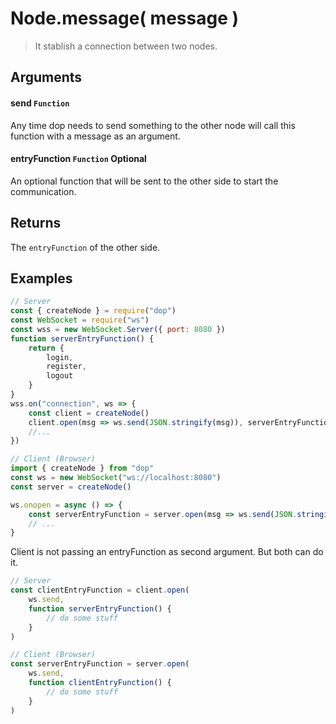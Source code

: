 # Node.message( message )

> It stablish a connection between two nodes.

## Arguments

#### send `Function`

Any time dop needs to send something to the other node will call this function with a message as an argument.

#### entryFunction `Function` Optional

An optional function that will be sent to the other side to start the communication.

## Returns

The `entryFunction` of the other side.

## Examples

```js
// Server
const { createNode } = require("dop")
const WebSocket = require("ws")
const wss = new WebSocket.Server({ port: 8080 })
function serverEntryFunction() {
    return {
        login,
        register,
        logout
    }
}
wss.on("connection", ws => {
    const client = createNode()
    client.open(msg => ws.send(JSON.stringify(msg)), serverEntryFunction)
    //...
})

// Client (Browser)
import { createNode } from "dop"
const ws = new WebSocket("ws://localhost:8080")
const server = createNode()

ws.onopen = async () => {
    const serverEntryFunction = server.open(msg => ws.send(JSON.stringify(msg)))
    // ...
}
```

Client is not passing an entryFunction as second argument. But both can do it.

```js
// Server
const clientEntryFunction = client.open(
    ws.send,
    function serverEntryFunction() {
        // do some stuff
    }
)

// Client (Browser)
const serverEntryFunction = server.open(
    ws.send,
    function clientEntryFunction() {
        // do some stuff
    }
)
```
